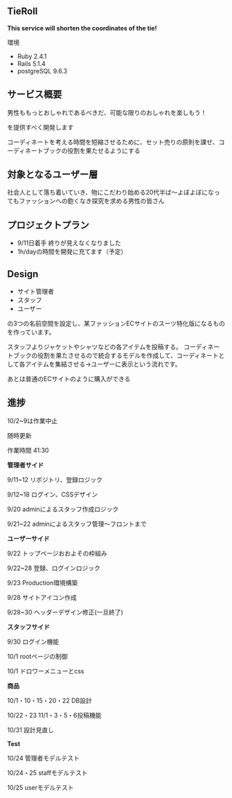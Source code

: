 TieRoll
-

**This service will shorten the coordinates of the tie!**

環境

* Ruby 2.4.1
* Rails 5.1.4
* postgreSQL 9.6.3


サービス概要
-

男性ももっとおしゃれであるべきだ、可能な限りのおしゃれを楽しもう！

を提供すべく開発します

コーディネートを考える時間を短縮させるために、セット売りの原則を課せ、コーディネートブックの役割を果たせるようにする


対象となるユーザー層
-

社会人として落ち着いていき、物にこだわり始める20代半ば〜よぼよぼになってもファッションへの飽くなき探究を求める男性の皆さん

プロジェクトプラン
-

* 9/11日着手 終りが見えなくなりました
* 1h/dayの時間を開発に充てます（予定）

Design
-

* サイト管理者
* スタッフ
* ユーザー

の3つの名前空間を設定し、某ファッションECサイトのスーツ特化版になるものを作っています。

スタッフよりジャケットやシャツなどの各アイテムを投稿する。
コーディネートブックの役割を果たさせるので統合するモデルを作成して、コーディネートとして各アイテムを集結させる→ユーザーに表示という流れです。

あとは普通のECサイトのように購入ができる

進捗
-

10/2~9は作業中止


随時更新

作業時間 41:30


**管理者サイド**

9/11~12 リポジトリ、登録ロジック

9/12~18 ログイン、CSSデザイン

9/20 adminによるスタッフ作成ロジック

9/21~22 adminによるスタッフ管理〜フロントまで

**ユーザーサイド**

9/22 トップページおおよその枠組み

9/22~28 登録、ログインロジック

9/23 Production環境構築

9/28 サイトアイコン作成

9/28~30 ヘッダーデザイン修正(一旦終了)


**スタッフサイド**

9/30 ログイン機能

10/1 rootページの制御

10/1 ドロワーメニューとcss


**商品**

10/1・10・15・20・22 DB設計

10/22・23 11/1・3・5・6投稿機能

10/31 設計見直し


**Test**

10/24 管理者モデルテスト

10/24・25 staffモデルテスト

10/25 userモデルテスト

